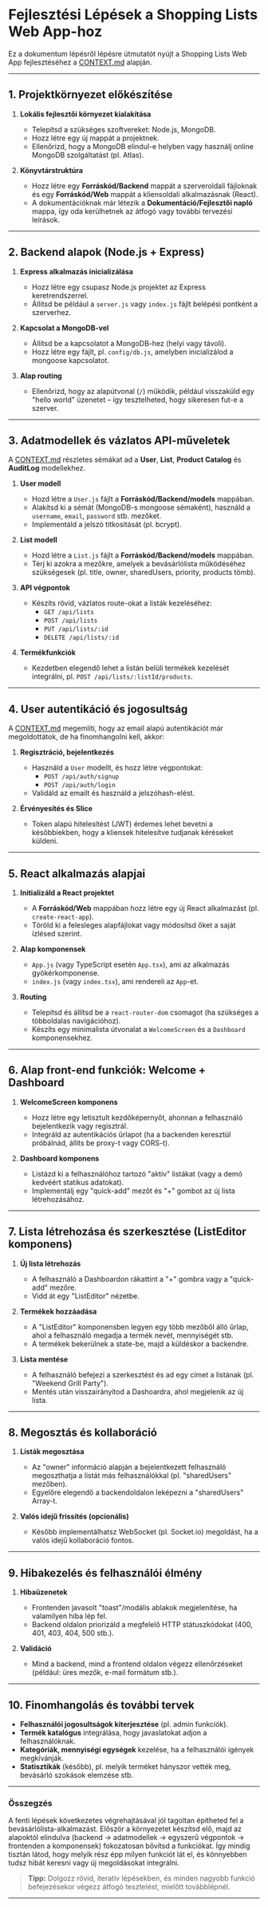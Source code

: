 # Fejlesztési Lépések a Shopping Lists Web App-hoz

Ez a dokumentum lépésről lépésre útmutatót nyújt a Shopping Lists Web App fejlesztéséhez a [CONTEXT.md](#) alapján.

---

## 1. Projektkörnyezet előkészítése
1. **Lokális fejlesztői környezet kialakítása**
   - Telepítsd a szükséges szoftvereket: Node.js, MongoDB.
   - Hozz létre egy új mappát a projektnek.
   - Ellenőrizd, hogy a MongoDB elindul-e helyben vagy használj online MongoDB szolgáltatást (pl. Atlas).

2. **Könyvtárstruktúra**
   - Hozz létre egy **Forráskód/Backend** mappát a szerveroldali fájloknak és egy **Forráskód/Web** mappát a kliensoldali alkalmazásnak (React).
   - A dokumentációknak már létezik a **Dokumentáció/Fejlesztői napló** mappa, így oda kerülhetnek az átfogó vagy további tervezési leírások.

---

## 2. Backend alapok (Node.js + Express)
1. **Express alkalmazás inicializálása**
   - Hozz létre egy csupasz Node.js projektet az Express keretrendszerrel.
   - Állítsd be például a `server.js` vagy `index.js` fájlt belépési pontként a szerverhez.

2. **Kapcsolat a MongoDB-vel**
   - Állítsd be a kapcsolatot a MongoDB-hez (helyi vagy távoli).
   - Hozz létre egy fájlt, pl. `config/db.js`, amelyben inicializálod a mongoose kapcsolatot.

3. **Alap routing**
   - Ellenőrizd, hogy az alapútvonal (`/`) működik, például visszaküld egy "hello world" üzenetet – így tesztelheted, hogy sikeresen fut-e a szerver.

---

## 3. Adatmodellek és vázlatos API-műveletek
A [CONTEXT.md](#) részletes sémákat ad a **User**, **List**, **Product Catalog** és **AuditLog** modellekhez.

1. **User modell**
   - Hozd létre a `User.js` fájlt a **Forráskód/Backend/models** mappában.
   - Alakítsd ki a sémát (MongoDB-s mongoose sémaként), használd a `username`, `email`, `password` stb. mezőket.
   - Implementáld a jelszó titkosítását (pl. bcrypt).

2. **List modell**
   - Hozd létre a `List.js` fájlt a **Forráskód/Backend/models** mappában.
   - Térj ki azokra a mezőkre, amelyek a bevásárlólista működéséhez szükségesek (pl. title, owner, sharedUsers, priority, products tömb).

3. **API végpontok**
   - Készíts rövid, vázlatos route-okat a listák kezeléséhez:
     - `GET /api/lists`
     - `POST /api/lists`
     - `PUT /api/lists/:id`
     - `DELETE /api/lists/:id`

4. **Termékfunkciók**
   - Kezdetben elegendő lehet a listán belüli termékek kezelését integrálni, pl. `POST /api/lists/:listId/products`.

---

## 4. User autentikáció és jogosultság
A [CONTEXT.md](#) megemlíti, hogy az email alapú autentikációt már megoldottátok, de ha finomhangolni kell, akkor:

1. **Regisztráció, bejelentkezés**
   - Használd a `User` modellt, és hozz létre végpontokat:
     - `POST /api/auth/signup`
     - `POST /api/auth/login`
   - Validáld az emailt és használd a jelszóhash-elést.

2. **Érvényesítés és Slice**
   - Token alapú hitelesítést (JWT) érdemes lehet bevetni a későbbiekben, hogy a kliensek hitelesítve tudjanak kéréseket küldeni.

---

## 5. React alkalmazás alapjai
1. **Initializáld a React projektet**
   - A **Forráskód/Web** mappában hozz létre egy új React alkalmazást (pl. `create-react-app`).
   - Töröld ki a felesleges alapfájlokat vagy módosítsd őket a saját ízlésed szerint.

2. **Alap komponensek**
   - `App.js` (vagy TypeScript esetén `App.tsx`), ami az alkalmazás gyökérkomponense.
   - `index.js` (vagy `index.tsx`), ami rendereli az `App`-et.

3. **Routing**
   - Telepítsd és állítsd be a `react-router-dom` csomagot (ha szükséges a többoldalas navigációhoz).
   - Készíts egy minimalista útvonalat a `WelcomeScreen` és a `Dashboard` komponensekhez.

---

## 6. Alap front-end funkciók: Welcome + Dashboard
1. **WelcomeScreen komponens**
   - Hozz létre egy letisztult kezdőképernyőt, ahonnan a felhasználó bejelentkezik vagy regisztrál.
   - Integráld az autentikációs űrlapot (ha a backenden keresztül próbálnád, állíts be proxy-t vagy CORS-t).

2. **Dashboard komponens**
   - Listázd ki a felhasználóhoz tartozó "aktív" listákat (vagy a demó kedvéért statikus adatokat).
   - Implementálj egy "quick-add" mezőt és "+" gombot az új lista létrehozásához.

---

## 7. Lista létrehozása és szerkesztése (ListEditor komponens)
1. **Új lista létrehozás**
   - A felhasználó a Dashboardon rákattint a "+" gombra vagy a "quick-add" mezőre.
   - Vidd át egy "ListEditor" nézetbe.

2. **Termékek hozzáadása**
   - A "ListEditor" komponensben legyen egy több mezőből álló űrlap, ahol a felhasználó megadja a termék nevét, mennyiségét stb.
   - A termékek bekerülnek a state-be, majd a küldéskor a backendre.

3. **Lista mentése**
   - A felhasználó befejezi a szerkesztést és ad egy címet a listának (pl. "Weekend Grill Party").
   - Mentés után visszairányítod a Dashoardra, ahol megjelenik az új lista.

---

## 8. Megosztás és kollaboráció
1. **Listák megosztása**
   - Az "owner" információ alapján a bejelentkezett felhasználó megoszthatja a listát más felhasználókkal (pl. "sharedUsers" mezőben).
   - Egyelőre elegendő a backendoldalon leképezni a "sharedUsers" Array-t.

2. **Valós idejű frissítés (opcionális)**
   - Később implementálhatsz WebSocket (pl. Socket.io) megoldást, ha a valós idejű kollaboráció fontos.

---

## 9. Hibakezelés és felhasználói élmény
1. **Hibaüzenetek**
   - Frontenden javasolt "toast"/modális ablakok megjelenítése, ha valamilyen hiba lép fel.
   - Backend oldalon priorizáld a megfelelő HTTP státuszkódokat (400, 401, 403, 404, 500 stb.).

2. **Validáció**
   - Mind a backend, mind a frontend oldalon végezz ellenőrzéseket (például: üres mezők, e-mail formátum stb.).

---

## 10. Finomhangolás és további tervek
- **Felhasználói jogosultságok kiterjesztése** (pl. admin funkciók).
- **Termék katalógus** integrálása, hogy javaslatokat adjon a felhasználóknak.
- **Kategóriák, mennyiségi egységek** kezelése, ha a felhasználói igények megkívánják.
- **Statisztikák** (később), pl. melyik terméket hányszor vették meg, bevásárló szokások elemzése stb.

---

### Összegzés
A fenti lépések következetes végrehajtásával jól tagoltan építheted fel a bevásárlólista-alkalmazást. Először a környezetet készítsd elő, majd az alapoktól elindulva (backend → adatmodellek → egyszerű végpontok → frontenden a komponensek) fokozatosan bővítsd a funkciókat. Így mindig tisztán látod, hogy melyik rész épp milyen funkciót lát el, és könnyebben tudsz hibát keresni vagy új megoldásokat integrálni.

> **Tipp:** Dolgozz rövid, iteratív lépésekben, és minden nagyobb funkció befejezésekor végezz átfogó tesztelést, mielőtt továbblépnél.

---
